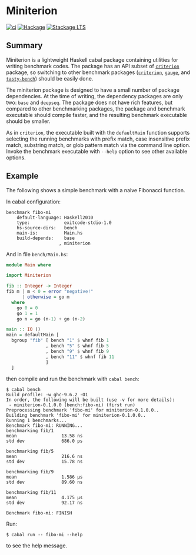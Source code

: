 # Miniterion

[![ci][ci-badge-svg]][ci-badge-link]
[![Hackage][hackage-badge]][hackage-package]
[![Stackage LTS][stackage-lts-badge]][stackage-lts-package]

## Summary

Miniterion is a lightweight Haskell cabal package containing utilities
for writing benchmark codes. The package has an API subset of
[`criterion`](criterion) package, so switching to other benchmark
packages ([`criterion`](criterion), [`gauge`](gauge), and
[`tasty-bench`](tasty-bench)) should be easily done.

The miniterion package is designed to have a small number of package
dependencies. At the time of writing, the dependency packages are only
two: `base` and `deepseq`. The package does not have rich features,
but compared to other benchmarking packages, the package and benchmark
executable should compile faster, and the resulting benchmark
executable should be smaller.

As in `criterion`, the executable built with the `defaultMain`
function supports selecting the running benchmarks with prefix match,
case insensitive prefix match, substring match, or glob pattern match
via the command line option. Invoke the benchmark executable with `--help`
option to see other available options.

## Example

The following shows a simple benchmark with a naive Fibonacci
function.

In cabal configuration:

```
benchmark fibo-mi
    default-language: Haskell2010
    type:             exitcode-stdio-1.0
    hs-source-dirs:   bench
    main-is:          Main.hs
    build-depends:    base
                    , miniterion 
```

And in file `bench/Main.hs`:

```haskell
module Main where

import Miniterion

fib :: Integer -> Integer
fib m | m < 0 = error "negative!"
      | otherwise = go m
  where
    go 0 = 0
    go 1 = 1
    go n = go (n-1) + go (n-2)

main :: IO ()
main = defaultMain [
  bgroup "fib" [ bench "1" $ whnf fib 1
               , bench "5" $ whnf fib 5
               , bench "9" $ whnf fib 9
               , bench "11" $ whnf fib 11
               ]
  ]
```

then compile and run the benchmark with `cabal bench`:

```
$ cabal bench
Build profile: -w ghc-9.6.2 -O1
In order, the following will be built (use -v for more details):
 - miniterion-0.1.0.0 (bench:fibo-mi) (first run)
Preprocessing benchmark 'fibo-mi' for miniterion-0.1.0.0..
Building benchmark 'fibo-mi' for miniterion-0.1.0.0..
Running 1 benchmarks...
Benchmark fibo-mi: RUNNING...
benchmarking fib/1
mean                 13.58 ns
std dev              686.0 ps

benchmarking fib/5
mean                 216.6 ns
std dev              15.78 ns

benchmarking fib/9
mean                 1.586 μs
std dev              89.60 ns

benchmarking fib/11
mean                 4.175 μs
std dev              92.17 ns

Benchmark fibo-mi: FINISH
```

Run:

```
$ cabal run -- fibo-mi --help
```

to see the help message.

<!-- links -->

[ci-badge-svg]: https://github.com/8c6794b6/miniterion/actions/workflows/ci.yml/badge.svg
[ci-badge-link]: https://github.com/8c6794b6/miniterion/actions/workflows/ci.yml
[hackage-badge]: http://img.shields.io/hackage/v/miniterion.svg
[hackage-package]: http://hackage.haskell.org/package/miniterion
[stackage-lts-badge]: http://stackage.org/package/miniterion/badge/lts
[stackage-lts-package]: http://stackage.org/lts/package/miniterion

[criterion]: http://hackage.haskell.org/package/criterion
[gauge]: http://hackage.haskell.org/package/gauge
[tasty-bench]: http://hackage.haskell.org/package/tasty-bench
